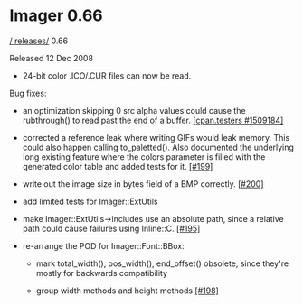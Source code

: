 # Imager 0.66

[ / ](..) [releases/](./) 0.66

Released 12 Dec 2008

 - 24-bit color .ICO/.CUR files can now be read.

Bug fixes:

 - an optimization skipping 0 src alpha values could cause the rubthrough() to read past the end of a buffer. [[cpan.testers #1509184]](http://www.nntp.perl.org/group/perl.cpan.testers/2008/05/msg1509184.html)

 - corrected a reference leak where writing GIFs would leak memory. This could also happen calling to_paletted(). Also documented the underlying long existing feature where the colors parameter is filled with the generated color table and added tests for it. [[#199]](https://github.com/tonycoz/imager/issues/199)

 - write out the image size in bytes field of a BMP correctly. [[#200]](https://github.com/tonycoz/imager/issues/200)

 - add limited tests for Imager::ExtUtils

 - make Imager::ExtUtils->includes use an absolute path, since a relative path could cause failures using Inline::C. [[#195]](https://github.com/tonycoz/imager/issues/195)

 - re-arrange the POD for Imager::Font::BBox:

   - mark total_width(), pos_width(), end_offset() obsolete, since they're mostly for backwards compatibility

   - group width methods and height methods [[#198]](https://github.com/tonycoz/imager/issues/198)